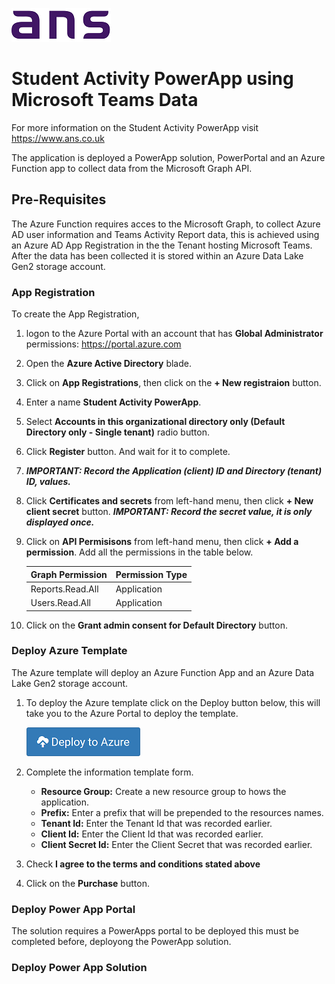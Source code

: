 ![ANS](./images/ans_logo_small.png)

# Student Activity PowerApp using Microsoft Teams Data
For more information on the Student Activity PowerApp visit https://www.ans.co.uk

The application is deployed a PowerApp solution, PowerPortal and an Azure Function app to collect data from the Microsoft Graph API.

## Pre-Requisites
The Azure Function requires acces to the Microsoft Graph, to collect Azure AD user information and Teams Activity Report data, this is achieved using an Azure AD App Registration in the the Tenant hosting Microsoft Teams. After the data has been collected it is stored within an Azure Data Lake Gen2 storage account.

### App Registration
To create the App Registration, 

1. logon to the Azure Portal with an account that has  **Global Administrator** permissions: https://portal.azure.com 

2. Open the **Azure Active Directory** blade.

3. Click on **App Registrations**, then click on the **+ New registraion** button.

4. Enter a name **Student Activity PowerApp**.

5. Select **Accounts in this organizational directory only (Default Directory only - Single tenant)** radio button.

6. Click **Register** button. And wait for it to complete.

7. ***IMPORTANT: Record the **Application (client) ID** and **Directory (tenant) ID**, values.***

8. Click **Certificates and secrets** from left-hand menu, then click **+ New client secret** button. ***IMPORTANT: Record the secret value, it is only displayed once.***

9. Click on **API Permisisons** from left-hand menu, then click **+ Add a permission**. Add all the permissions in the table below. 

    | Graph Permission | Permission Type |
    | --- | --- |
    | Reports.Read.All | Application |
    | Users.Read.All | Application |

10. Click on the **Grant admin consent for Default Directory** button.

### Deploy Azure Template

The Azure template will deploy an Azure Function App and an Azure Data Lake Gen2 storage account.

1. To deploy the Azure template click on the Deploy button below, this will take you to the Azure Portal to deploy the template.

    [![Deploy to Azure](./images/azure_deploy.png)](https://portal.azure.com/#create/Microsoft.Template/uri/https%3A%2F%2Fraw.githubusercontent.com%2Fans-group%2Fstudent-activity-powerapp-azure-template%2Fmaster%2Ftemplate%2Fazuredeploy.json)


2. Complete the information template form.
    * **Resource Group:** Create a new resource group to hows the application.
    * **Prefix:** Enter a prefix that will be prepended to the resources names.
    * **Tenant Id:** Enter the Tenant Id that was recorded earlier.
    * **Client Id:** Enter the Client Id that was recorded earlier.
    * **Client Secret Id:** Enter the Client Secret that was recorded earlier.

3. Check **I agree to the terms and conditions stated above**

4. Click on the **Purchase** button.


### Deploy Power App Portal

The solution requires a PowerApps portal to be deployed this must be completed before, deployong the PowerApp solution.



### Deploy Power App Solution
